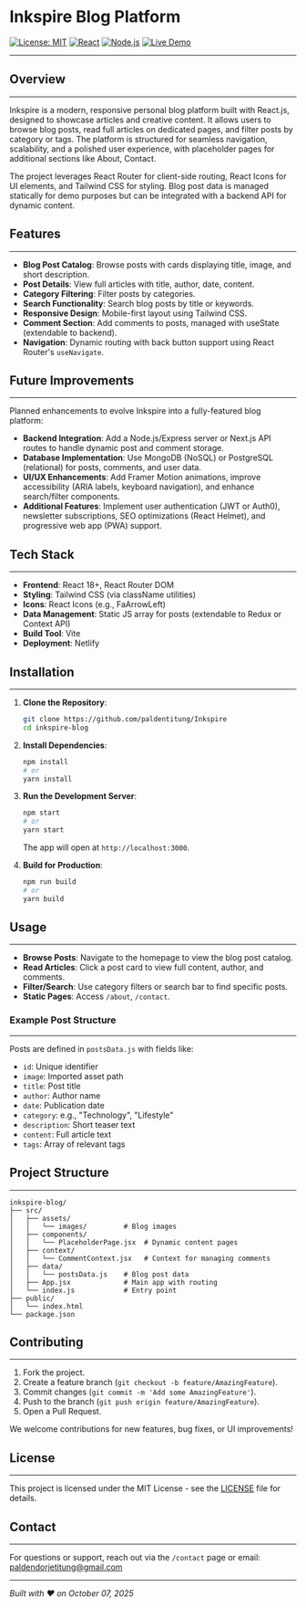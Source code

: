 # Inkspire Blog Platform

[![License: MIT](https://img.shields.io/badge/License-MIT-yellow.svg)](https://opensource.org/licenses/MIT)
[![React](https://img.shields.io/badge/React-18.x-blue.svg)](https://reactjs.org/)
[![Node.js](https://img.shields.io/badge/Node.js-18.x-green.svg)](https://nodejs.org/)
[![Live Demo](https://img.shields.io/badge/Live-Demo-brightgreen)](https://inkspire-blogsite.netlify.app)

---

## Overview

---

Inkspire is a modern, responsive personal blog platform built with React.js, designed to showcase articles and creative content. It allows users to browse blog posts, read full articles on dedicated pages, and filter posts by category or tags. The platform is structured for seamless navigation, scalability, and a polished user experience, with placeholder pages for additional sections like About, Contact.

The project leverages React Router for client-side routing, React Icons for UI elements, and Tailwind CSS for styling. Blog post data is managed statically for demo purposes but can be integrated with a backend API for dynamic content.

## Features

---

- **Blog Post Catalog**: Browse posts with cards displaying title, image, and short description.
- **Post Details**: View full articles with title, author, date, content.
- **Category Filtering**: Filter posts by categories.
- **Search Functionality**: Search blog posts by title or keywords.
- **Responsive Design**: Mobile-first layout using Tailwind CSS.
- **Comment Section**: Add comments to posts, managed with useState (extendable to backend).
- **Navigation**: Dynamic routing with back button support using React Router's `useNavigate`.

## Future Improvements

---

Planned enhancements to evolve Inkspire into a fully-featured blog platform:

- **Backend Integration**: Add a Node.js/Express server or Next.js API routes to handle dynamic post and comment storage.
- **Database Implementation**: Use MongoDB (NoSQL) or PostgreSQL (relational) for posts, comments, and user data.
- **UI/UX Enhancements**: Add Framer Motion animations, improve accessibility (ARIA labels, keyboard navigation), and enhance search/filter components.
- **Additional Features**: Implement user authentication (JWT or Auth0), newsletter subscriptions, SEO optimizations (React Helmet), and progressive web app (PWA) support.

## Tech Stack

---

- **Frontend**: React 18+, React Router DOM
- **Styling**: Tailwind CSS (via className utilities)
- **Icons**: React Icons (e.g., FaArrowLeft)
- **Data Management**: Static JS array for posts (extendable to Redux or Context API)
- **Build Tool**: Vite 
- **Deployment**:  Netlify

## Installation

---

1. **Clone the Repository**:

   ```bash
   git clone https://github.com/paldentitung/Inkspire
   cd inkspire-blog
   ```

2. **Install Dependencies**:

   ```bash
   npm install
   # or
   yarn install
   ```

3. **Run the Development Server**:

   ```bash
   npm start
   # or
   yarn start
   ```

   The app will open at `http://localhost:3000`.

4. **Build for Production**:

   ```bash
   npm run build
   # or
   yarn build
   ```

## Usage

---

- **Browse Posts**: Navigate to the homepage to view the blog post catalog.
- **Read Articles**: Click a post card to view full content, author, and comments.
- **Filter/Search**: Use category filters or search bar to find specific posts.
- **Static Pages**: Access `/about`, `/contact`.

### Example Post Structure

---

Posts are defined in `postsData.js` with fields like:

- `id`: Unique identifier
- `image`: Imported asset path
- `title`: Post title
- `author`: Author name
- `date`: Publication date
- `category`: e.g., "Technology", "Lifestyle"
- `description`: Short teaser text
- `content`: Full article text
- `tags`: Array of relevant tags

## Project Structure

---

```
inkspire-blog/
├── src/
│   ├── assets/
│   │   └── images/         # Blog images
│   ├── components/
│   │   └── PlaceholderPage.jsx  # Dynamic content pages
│   ├── context/
│   │   └── CommentContext.jsx   # Context for managing comments
│   ├── data/
│   │   └── postsData.js    # Blog post data
│   ├── App.jsx             # Main app with routing
│   └── index.js            # Entry point
├── public/
│   └── index.html
└── package.json
```

## Contributing

---

1. Fork the project.
2. Create a feature branch (`git checkout -b feature/AmazingFeature`).
3. Commit changes (`git commit -m 'Add some AmazingFeature'`).
4. Push to the branch (`git push origin feature/AmazingFeature`).
5. Open a Pull Request.

We welcome contributions for new features, bug fixes, or UI improvements!

## License

---

This project is licensed under the MIT License - see the [LICENSE](LICENSE) file for details.

## Contact

---

For questions or support, reach out via the `/contact` page or email: [paldendorjetitung@gmail.com](mailto:paldendorjetitung)

---

_Built with ❤️ on October 07, 2025_
